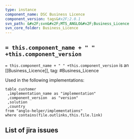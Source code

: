 ```yaml
---
type: instance
component_name: DSC Business Licence
component_version: tags&#x2F;2.0.1
svn_path: &#x2F;svn&#x2F;MTS_ANGLO&#x2F;Business_Licence
svn_core_folder: Business_Licence
---
```


## `= this.component_name + " " +this.component_version`

`= this.component_name + " " +this.component_version` is an [[Business_Licence]],
tag: #Business_Licence

Used in the following implementations:
```dataview
table customer
 ,implementation_name as "implementation"
 ,component_version  as "version"
 ,solution
 ,country  
from "anglo-helper/implementations"
where contains(file.outlinks,this.file.link)
```


## List of jira issues
